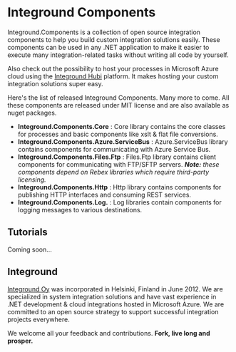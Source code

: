# Integround Components

Integround.Components is a collection of open source integration components to help you build custom integration solutions easily. These components can be used in any .NET application to make it easier to execute many integration-related tasks without writing all code by yourself.

Also check out the possibility to host your processes in Microsoft Azure cloud using the [Integround Hubi][1] platform. It makes hosting your custom integration solutions super easy.

Here's the list of released Integround Components. Many more to come. All these components are released under MIT license and are also available as nuget packages.
- **Integround.Components.Core** : Core library contains the core classes for processes and basic components like xslt & flat file conversions.
- **Integround.Components.Azure.ServiceBus** : Azure.ServiceBus library contains components for communicating with Azure Service Bus.
- **Integround.Components.Files.Ftp** : Files.Ftp library contains client components for communicating with FTP/SFTP servers. ***Note:** these components depend on Rebex libraries which require third-party licensing.*
- **Integround.Components.Http** : Http library contains components for publishing HTTP interfaces and consuming REST services.
- **Integround.Components.Log.** : Log libraries contain components for logging messages to various destinations.

## Tutorials
Coming soon...

## Integround
[Integround Oy][2] was incorporated in Helsinki, Finland in June 2012. We are specialized in system integration solutions and have vast experience in .NET development & cloud integrations hosted in Microsoft Azure. We are committed to an open source strategy to support successful integration projects everywhere.

We welcome all your feedback and contributions. **Fork, live long and prosper.**

[1]: https://github.com/Integround/Integround.Hubi
[2]: http://www.integround.com